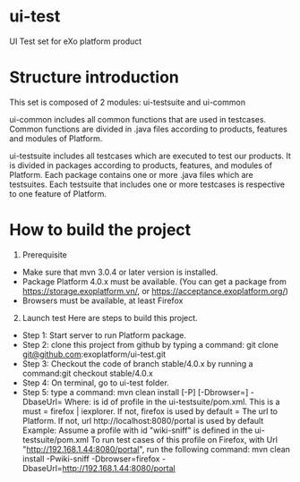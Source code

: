 ui-test
=======

UI Test set for eXo platform product

Structure introduction
==================
This set is composed of 2 modules: ui-testsuite and ui-common

ui-common includes all common functions that are used in testcases. Common functions are divided in .java files according to products, features and modules of Platform. 

ui-testsuite includes all testcases which are executed to test our products. It is divided in packages according to products, features, and modules of Platform. Each package contains one or more .java files  which are testsuites. Each testsuite that includes one or more testcases is respective to one feature of Platform.

How to build the project
=======================
1. Prerequisite
* Make sure that mvn 3.0.4 or later version is installed. 
* Package Platform 4.0.x must be available. (You can get a package from https://storage.exoplatform.vn/, or https://acceptance.exoplatform.org/)
* Browsers must be available, at least Firefox
2. Launch test
Here are steps to build this project.
* Step 1: Start server to run Platform package.
* Step 2: clone this project from github by typing a command: git clone git@github.com:exoplatform/ui-test.git
* Step 3: Checkout the code of branch stable/4.0.x by running a command:git checkout stable/4.0.x
* Step 4: On terminal, go to ui-test folder.
* Step 5: type a command: mvn clean install [-P<type of test>] [-Dbrowser=<browser>] -DbaseUrl=<base url>
	  Where:
		<type of test> is id of profile in the ui-testsuite/pom.xml. This is a must
		<browser> = firefox | iexplorer. If not, firefox is used by default
		<baseUrl> = The url to Platform. If not, url http://localhost:8080/portal is used by default
	  Example: Assume a profile with id "wiki-sniff" is defined in the ui-testsuite/pom.xml
		To run test cases of this profile on Firefox, with Url "http://192.168.1.44:8080/portal", run the following command:
		mvn clean install -Pwiki-sniff -Dbrowser=firefox -DbaseUrl=http://192.168.1.44:8080/portal


